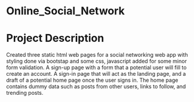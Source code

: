 # Online_Social_Network

# Project Description
Created three static html web pages for a social networking web app with styling done via bootstap and some css, javascript added for some minor form validation. A sign-up page with a form that a potential user will fill to create an account. A sign-in page that will act as the landing page, and a draft of a potential home page once the user signs in. The home page contains dummy data such as posts from other users, links to follow, and trending posts. 
